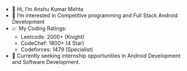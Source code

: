 - 👋 Hi, I’m Anshu Kumar Mehta
- 👀 I’m interested in Competitive programming and Full Stack Android Development
- 📈 My Coding Ratings: 
  - Leetcode: 2000+ (Knight)
  - CodeChef: 1800+ (4 Star)
  - Codeforces: 1479 (Specialist)
- 💼 Currently seeking internship opportunities in Android Development and Software Development.


<!---
anshux2211/anshux2211 is a ✨ special ✨ repository because its `README.md` (this file) appears on your GitHub profile.
You can click the Preview link to take a look at your changes.
--->
